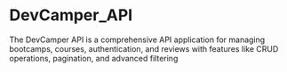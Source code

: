 # DevCamper_API
The DevCamper API is a comprehensive API application for managing bootcamps, courses, authentication, and reviews with features like CRUD operations, pagination, and advanced filtering
